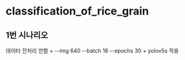 # classification_of_rice_grain

## 1번 시나리오
데이터 전처리 안함 + --img 640 --batch 16 --epochs 30 + yolov5s 적용
